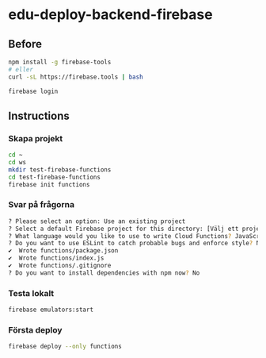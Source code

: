 # edu-deploy-backend-firebase

## Before

```bash
npm install -g firebase-tools
# eller
curl -sL https://firebase.tools | bash

firebase login
```


## Instructions

### Skapa projekt
```bash
cd ~
cd ws
mkdir test-firebase-functions
cd test-firebase-functions
firebase init functions
```

### Svar på frågorna
```bash
? Please select an option: Use an existing project
? Select a default Firebase project for this directory: [Välj ett projekt du redan skapa med Blaze plan]
? What language would you like to use to write Cloud Functions? JavaScript
? Do you want to use ESLint to catch probable bugs and enforce style? No
✔  Wrote functions/package.json
✔  Wrote functions/index.js
✔  Wrote functions/.gitignore
? Do you want to install dependencies with npm now? No
```

### Testa lokalt

```bash
firebase emulators:start
```

### Första deploy

```bash
firebase deploy --only functions
```
